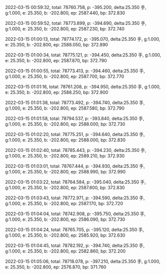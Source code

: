 2022-03-15 00:59:32, total: 78760.758, p: -395.200, delta:25.350 手, g:1.000, e: 25.350, b: -202.800, ep: 2587.440, bp: 372.830

2022-03-15 00:59:52, total: 78773.899, p: -394.690, delta:25.350 手, g:1.000, e: 25.350, b: -202.800, ep: 2587.230, bp: 372.740

2022-03-15 01:00:13, total: 78774.172, p: -395.070, delta:25.350 手, g:1.000, e: 25.350, b: -202.800, ep: 2588.050, bp: 372.890

2022-03-15 01:00:34, total: 78775.121, p: -394.450, delta:25.350 手, g:1.000, e: 25.350, b: -202.800, ep: 2587.870, bp: 372.790

2022-03-15 01:00:55, total: 78773.413, p: -394.460, delta:25.350 手, g:1.000, e: 25.350, b: -202.800, ep: 2587.700, bp: 372.770

2022-03-15 01:01:16, total: 78761.208, p: -394.950, delta:25.350 手, g:1.000, e: 25.350, b: -202.800, ep: 2588.250, bp: 372.900

2022-03-15 01:01:38, total: 78773.492, p: -394.740, delta:25.350 手, g:1.000, e: 25.350, b: -202.800, ep: 2587.580, bp: 372.790

2022-03-15 01:01:58, total: 78794.537, p: -393.840, delta:25.350 手, g:1.000, e: 25.350, b: -202.800, ep: 2588.000, bp: 372.730

2022-03-15 01:02:20, total: 78775.251, p: -394.640, delta:25.350 手, g:1.000, e: 25.350, b: -202.800, ep: 2588.000, bp: 372.830

2022-03-15 01:02:40, total: 78785.443, p: -394.230, delta:25.350 手, g:1.000, e: 25.350, b: -202.800, ep: 2589.210, bp: 372.930

2022-03-15 01:03:01, total: 78767.444, p: -394.930, delta:25.350 手, g:1.000, e: 25.350, b: -202.800, ep: 2588.990, bp: 372.990

2022-03-15 01:03:22, total: 78764.584, p: -395.040, delta:25.350 手, g:1.000, e: 25.350, b: -202.800, ep: 2587.600, bp: 372.830

2022-03-15 01:03:43, total: 78772.971, p: -394.590, delta:25.350 手, g:1.000, e: 25.350, b: -202.800, ep: 2587.170, bp: 372.720

2022-03-15 01:04:04, total: 78742.908, p: -395.750, delta:25.350 手, g:1.000, e: 25.350, b: -202.800, ep: 2586.090, bp: 372.730

2022-03-15 01:04:24, total: 78765.705, p: -395.120, delta:25.350 手, g:1.000, e: 25.350, b: -202.800, ep: 2585.920, bp: 372.630

2022-03-15 01:04:45, total: 78782.192, p: -394.740, delta:25.350 手, g:1.000, e: 25.350, b: -202.800, ep: 2582.860, bp: 372.200

2022-03-15 01:05:06, total: 78718.078, p: -397.210, delta:25.350 手, g:1.000, e: 25.350, b: -202.800, ep: 2576.870, bp: 371.760